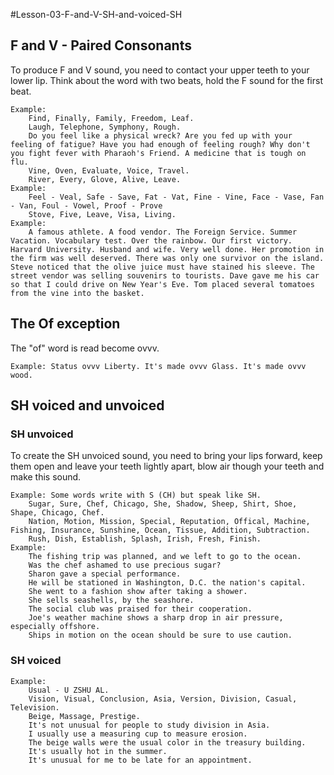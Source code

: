 #Lesson-03-F-and-V-SH-and-voiced-SH
## F and V - Paired Consonants
To produce F and V sound, you need to contact your upper teeth to your lower lip.
Think about the word with two beats, hold the F sound for the first beat.

	Example: 
		Find, Finally, Family, Freedom, Leaf.
		Laugh, Telephone, Symphony, Rough.
		Do you feel like a physical wreck? Are you fed up with your feeling of fatigue? Have you had enough of feeling rough? Why don't you fight fever with Pharaoh's Friend. A medicine that is tough on flu.
		Vine, Oven, Evaluate, Voice, Travel.
		River, Every, Glove, Alive, Leave. 
	Example:
		Feel - Veal, Safe - Save, Fat - Vat, Fine - Vine, Face - Vase, Fan - Van, Foul - Vowel, Proof - Prove
		Stove, Five, Leave, Visa, Living.
	Example:
		A famous athlete. A food vendor. The Foreign Service. Summer Vacation. Vocabulary test. Over the rainbow. Our first victory. Harvard University. Husband and wife. Very well done. Her promotion in the firm was well deserved. There was only one survivor on the island. Steve noticed that the olive juice must have stained his sleeve. The street vendor was selling souvenirs to tourists. Dave gave me his car so that I could drive on New Year's Eve. Tom placed several tomatoes from the vine into the basket.
## The Of exception
The "of" word is read become ovvv.

	Example: Status ovvv Liberty. It's made ovvv Glass. It's made ovvv wood.

## SH voiced and unvoiced
### SH unvoiced
To create the SH unvoiced sound, you need to bring your lips forward, keep them open and leave your teeth lightly apart, blow air though your teeth and make this sound.

	Example: Some words write with S (CH) but speak like SH.
		Sugar, Sure, Chef, Chicago, She, Shadow, Sheep, Shirt, Shoe, Shape, Chicago, Chef.
		Nation, Motion, Mission, Special, Reputation, Offical, Machine, Fishing, Insurance, Sunshine, Ocean, Tissue, Addition, Subtraction.
		Rush, Dish, Establish, Splash, Irish, Fresh, Finish.
	Example:
		The fishing trip was planned, and we left to go to the ocean.
		Was the chef ashamed to use precious sugar?
		Sharon gave a special performance.
		He will be stationed in Washington, D.C. the nation's capital.
		She went to a fashion show after taking a shower.
		She sells seashells, by the seashore.
		The social club was praised for their cooperation.
		Joe's weather machine shows a sharp drop in air pressure, especially offshore.
		Ships in motion on the ocean should be sure to use caution.

### SH voiced
	Example: 
		Usual - U ZSHU AL.
		Vision, Visual, Conclusion, Asia, Version, Division, Casual, Television.
		Beige, Massage, Prestige.
		It's not unusual for people to study division in Asia.
		I usually use a measuring cup to measure erosion.
		The beige walls were the usual color in the treasury building.
		It's usually hot in the summer.
		It's unusual for me to be late for an appointment.
